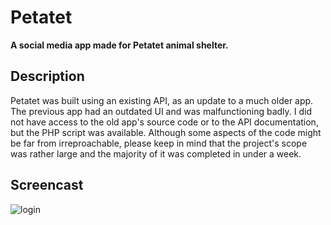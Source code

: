 # Petatet
**A social media app made for Petatet animal shelter.**

## Description  
Petatet was built using an existing API, as an update to a much older app. The previous app had an outdated UI and was malfunctioning badly. I did not have access to the old app's source code or to the API documentation, but the PHP script was available. Although some aspects of the code might be far from irreproachable, please keep in mind that the project's scope was rather large and the majority of it was completed in under a week. 

## Screencast 
![login](https://github.com/nik239/Petatet/assets/116445208/430df026-f42f-4eec-9201-80e9c7f11299)


